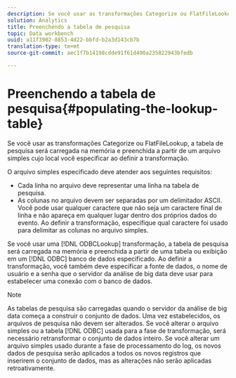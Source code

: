 ```yaml
---
description: Se você usar as transformações Categorize ou FlatFileLookup, a tabela de pesquisa será carregada na memória e preenchida a partir de um arquivo simples cujo local você especificar ao definir a transformação.
solution: Analytics
title: Preenchendo a tabela de pesquisa
topic: Data workbench
uuid: a11f3902-8853-4d22-bbfd-b2a3d143cb7b
translation-type: tm+mt
source-git-commit: aec1f7b14198cdde91f61d490a235022943bfedb

---
```



# Preenchendo a tabela de pesquisa{#populating-the-lookup-table}

Se você usar as transformações Categorize ou FlatFileLookup, a tabela de pesquisa será carregada na memória e preenchida a partir de um arquivo simples cujo local você especificar ao definir a transformação.

O arquivo simples especificado deve atender aos seguintes requisitos:

* Cada linha no arquivo deve representar uma linha na tabela de pesquisa.
* As colunas no arquivo devem ser separadas por um delimitador ASCII. Você pode usar qualquer caractere que não seja um caractere final de linha e não apareça em qualquer lugar dentro dos próprios dados do evento. Ao definir a transformação, especifique qual caractere foi usado para delimitar as colunas no arquivo simples.

Se você usar uma [!DNL ODBCLookup] transformação, a tabela de pesquisa será carregada na memória e preenchida a partir de uma tabela ou exibição em um [!DNL ODBC] banco de dados especificado. Ao definir a transformação, você também deve especificar a fonte de dados, o nome de usuário e a senha que o servidor da análise de big data deve usar para estabelecer uma conexão com o banco de dados.

>[!NOTE]
>
>As tabelas de pesquisa são carregadas quando o servidor da análise de big data começa a construir o conjunto de dados. Uma vez estabelecidos, os arquivos de pesquisa não devem ser alterados. Se você alterar o arquivo simples ou a tabela [!DNL ODBC] usada para a fase de transformação, será necessário retransformar o conjunto de dados inteiro. Se você alterar um arquivo simples usado durante a fase de processamento do log, os novos dados de pesquisa serão aplicados a todos os novos registros que inserirem o conjunto de dados, mas as alterações não serão aplicadas retroativamente.

